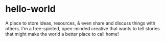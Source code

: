 # hello-world
A place to store ideas, resources, &amp; even share and discuss things with others.
I'm a free-spirited, open-minded creative that wants to tell stories that might make the world a better place to call home!
